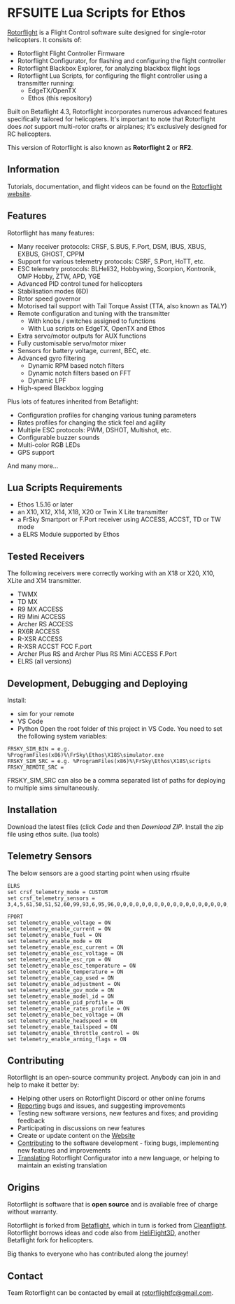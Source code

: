 # RFSUITE Lua Scripts for Ethos

[Rotorflight](https://github.com/rotorflight) is a Flight Control software suite designed for
single-rotor helicopters. It consists of:

- Rotorflight Flight Controller Firmware
- Rotorflight Configurator, for flashing and configuring the flight controller
- Rotorflight Blackbox Explorer, for analyzing blackbox flight logs
- Rotorflight Lua Scripts, for configuring the flight controller using a transmitter running:
  - EdgeTX/OpenTX
  - Ethos (this repository)

Built on Betaflight 4.3, Rotorflight incorporates numerous advanced features specifically
tailored for helicopters. It's important to note that Rotorflight does _not_ support multi-rotor
crafts or airplanes; it's exclusively designed for RC helicopters.

This version of Rotorflight is also known as **Rotorflight 2** or **RF2**.


## Information

Tutorials, documentation, and flight videos can be found on the [Rotorflight website](https://www.rotorflight.org/).


## Features

Rotorflight has many features:

* Many receiver protocols: CRSF, S.BUS, F.Port, DSM, IBUS, XBUS, EXBUS, GHOST, CPPM
* Support for various telemetry protocols: CSRF, S.Port, HoTT, etc.
* ESC telemetry protocols: BLHeli32, Hobbywing, Scorpion, Kontronik, OMP Hobby, ZTW, APD, YGE
* Advanced PID control tuned for helicopters
* Stabilisation modes (6D)
* Rotor speed governor
* Motorised tail support with Tail Torque Assist (TTA, also known as TALY)
* Remote configuration and tuning with the transmitter
  - With knobs / switches assigned to functions
  - With Lua scripts on EdgeTX, OpenTX and Ethos
* Extra servo/motor outputs for AUX functions
* Fully customisable servo/motor mixer
* Sensors for battery voltage, current, BEC, etc.
* Advanced gyro filtering
  - Dynamic RPM based notch filters
  - Dynamic notch filters based on FFT
  - Dynamic LPF
* High-speed Blackbox logging

Plus lots of features inherited from Betaflight:

* Configuration profiles for changing various tuning parameters
* Rates profiles for changing the stick feel and agility
* Multiple ESC protocols: PWM, DSHOT, Multishot, etc.
* Configurable buzzer sounds
* Multi-color RGB LEDs
* GPS support

And many more...


## Lua Scripts Requirements

- Ethos 1.5.16 or later
- an X10, X12, X14, X18, X20 or Twin X Lite transmitter
- a FrSky Smartport or F.Port receiver using ACCESS, ACCST, TD or TW mode
- a ELRS Module supported by Ethos


## Tested Receivers

The following receivers were correctly working with an X18 or X20, X10, XLite and X14 transmitter.
- TWMX
- TD MX
- R9 MX ACCESS 
- R9 Mini ACCESS 
- Archer RS ACCESS
- RX6R ACCESS 
- R-XSR ACCESS
- R-XSR ACCST FCC F.port 
- Archer Plus RS and Archer Plus RS Mini ACCESS F.Port 
- ELRS (all versions)

## Development, Debugging and Deploying
Install:
- sim for your remote
- VS Code
- Python
Open the root folder of this project in VS Code.
You need to set the following system variables:
```
FRSKY_SIM_BIN = e.g. %ProgramFiles(x86)%\FrSky\Ethos\X18S\simulator.exe
FRSKY_SIM_SRC = e.g. %ProgramFiles(x86)%\FrSky\Ethos\X18S\scripts
FRSKY_REMOTE_SRC = 
```
FRSKY_SIM_SRC can also be a comma separated list of paths for deploying to multiple sims simultaneously.


## Installation

Download the latest files (click *Code* and then *Download ZIP*.  Install the zip file using ethos suite. (lua tools)

## Telemetry Sensors
The below sensors are a good starting point when using rfsuite

```
ELRS
set crsf_telemetry_mode = CUSTOM
set crsf_telemetry_sensors = 3,4,5,61,50,51,52,60,99,93,6,95,96,0,0,0,0,0,0,0,0,0,0,0,0,0,0,0,0,0,0,0,0,0,0,0,0,0,0,0

FPORT
set telemetry_enable_voltage = ON
set telemetry_enable_current = ON
set telemetry_enable_fuel = ON
set telemetry_enable_mode = ON
set telemetry_enable_esc_current = ON
set telemetry_enable_esc_voltage = ON
set telemetry_enable_esc_rpm = ON
set telemetry_enable_esc_temperature = ON
set telemetry_enable_temperature = ON
set telemetry_enable_cap_used = ON
set telemetry_enable_adjustment = ON
set telemetry_enable_gov_mode = ON
set telemetry_enable_model_id = ON
set telemetry_enable_pid_profile = ON
set telemetry_enable_rates_profile = ON
set telemetry_enable_bec_voltage = ON
set telemetry_enable_headspeed = ON
set telemetry_enable_tailspeed = ON
set telemetry_enable_throttle_control = ON
set telemetry_enable_arming_flags = ON
```

## Contributing

Rotorflight is an open-source community project. Anybody can join in and help to make it better by:

* Helping other users on Rotorflight Discord or other online forums
* [Reporting](https://github.com/rotorflight?tab=repositories) bugs and issues, and suggesting improvements
* Testing new software versions, new features and fixes; and providing feedback
* Participating in discussions on new features
* Create or update content on the [Website](https://www.rotorflight.org)
* [Contributing](https://www.rotorflight.org/docs/Contributing/intro) to the software development - fixing bugs, implementing new features and improvements
* [Translating](https://www.rotorflight.org/docs/Contributing/intro#translations) Rotorflight Configurator into a new language, or helping to maintain an existing translation


## Origins

Rotorflight is software that is **open source** and is available free of charge without warranty.

Rotorflight is forked from [Betaflight](https://github.com/betaflight), which in turn is forked from [Cleanflight](https://github.com/cleanflight).
Rotorflight borrows ideas and code also from [HeliFlight3D](https://github.com/heliflight3d/), another Betaflight fork for helicopters.

Big thanks to everyone who has contributed along the journey!


## Contact

Team Rotorflight can be contacted by email at rotorflightfc@gmail.com.
